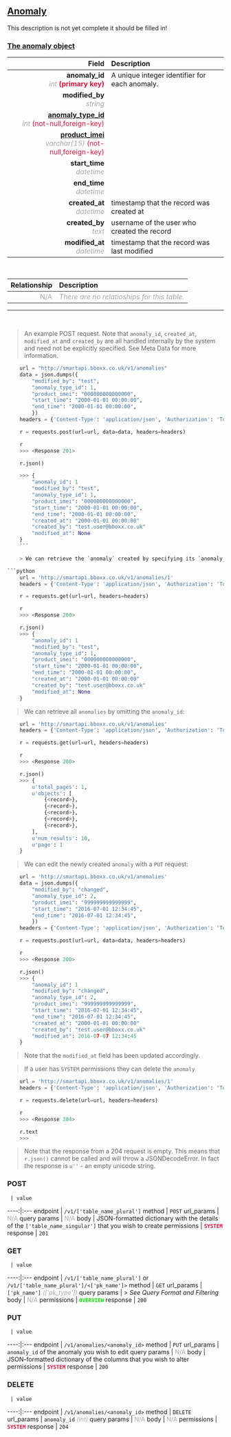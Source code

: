 ## <u>Anomaly</u>
This description is not yet complete it should be filled in!


### <u>The anomaly object</u>

Field | Description
------:|:------------
__anomaly_id__ <br><font color="DarkGray">_int_</font> <font color="Crimson">__(primary key)__</font> | A unique integer identifier for each anomaly.
__modified_by__ <br><font color="DarkGray">_string_</font> <font color="Crimson"></font> | 
__<a href="/#anomaly-type">anomaly_type_id</a>__ <br><font color="DarkGray">_int_</font> <font color="Crimson">(not-null,foreign-key)</font> | 
__<a href="/#product">product_imei</a>__ <br><font color="DarkGray">_varchar(15)_</font> <font color="Crimson">(not-null,foreign-key)</font> | 
__start_time__ <br><font color="DarkGray">_datetime_</font> <font color="Crimson"></font> | 
__end_time__ <br><font color="DarkGray">_datetime_</font> <font color="Crimson"></font> | 
__created_at__  <br><font color="DarkGray">_datetime_</font> | timestamp that the record was created at
__created_by__  <br><font color="DarkGray">_text_</font>| username of the user who created the record
__modified_at__ <br><font color="DarkGray">_datetime_</font>| timestamp that the record was last modified


<br>

Relationship | Description
-------------:|:------------
<font color="DarkGray">N/A</font> | <font color="DarkGray">_There are no relatioships for this table._</font>

<hr>
<br>

> An example POST request. Note that `anomaly_id`, `created_at`, `modified_at` and `created_by` are all handled internally by the system and need not be explicitly specified. See Meta Data for more information.

```python
    url = "http://smartapi.bboxx.co.uk/v1/anomalies"
    data = json.dumps({
		"modified_by": "test",
		"anomaly_type_id": 1,
		"product_imei": "000000000000000",
		"start_time": "2000-01-01 00:00:00",
		"end_time": "2000-01-01 00:00:00",
		})
    headers = {'Content-Type': 'application/json', 'Authorization': 'Token token=' + <valid_token>}

    r = requests.post(url=url, data=data, headers=headers)

    r
    >>> <Response 201>

    r.json()

    >>> {
		"anomaly_id": 1
		"modified_by": "test",
		"anomaly_type_id": 1,
		"product_imei": "000000000000000",
		"start_time": "2000-01-01 00:00:00",
		"end_time": "2000-01-01 00:00:00",
		"created_at": "2000-01-01 00:00:00"
		"created_by": "test.user@bboxx.co.uk"
		"modified_at": None
	}
    ```

    > We can retrieve the `anomaly` created by specifying its `anomaly_id` in the request url:

```python
    url = 'http://smartapi.bboxx.co.uk/v1/anomalies/1'
    headers = {'Content-Type': 'application/json', 'Authorization': 'Token token=' + <valid_token>}

    r = requests.get(url=url, headers=headers)

    r
    >>> <Response 200>

    r.json()
    >>> {
		"anomaly_id": 1
		"modified_by": "test",
		"anomaly_type_id": 1,
		"product_imei": "000000000000000",
		"start_time": "2000-01-01 00:00:00",
		"end_time": "2000-01-01 00:00:00",
		"created_at": "2000-01-01 00:00:00"
		"created_by": "test.user@bboxx.co.uk"
		"modified_at": None
	}
```

> We can retrieve all `anomalies` by omitting the `anomaly_id`:

```python
    url = 'http://smartapi.bboxx.co.uk/v1/anomalies'
    headers = {'Content-Type': 'application/json', 'Authorization': 'Token token=' + <valid_token>}

    r = requests.get(url=url, headers=headers)

    r
    >>> <Response 200>

    r.json()
    >>> {
        u'total_pages': 1,
        u'objects': [
            {<record>},
            {<record>},
            {<record>},
            {<record>},
            {<record>},
        ],
        u'num_results': 10,
        u'page': 1
    }
```

> We can edit the newly created `anomaly` with a `PUT` request:

```python
    url = 'http://smartapi.bboxx.co.uk/v1/anomalies'
    data = json.dumps({
		"modified_by": "changed",
		"anomaly_type_id": 2,
		"product_imei": "999999999999999",
		"start_time": "2016-07-01 12:34:45",
		"end_time": "2016-07-01 12:34:45",
		})
    headers = {'Content-Type': 'application/json', 'Authorization': 'Token token=' + <valid_token>}

    r = requests.post(url=url, data=data, headers=headers)

    r
    >>> <Response 200>

    r.json()
    >>> {
		"anomaly_id": 1
		"modified_by": "changed",
		"anomaly_type_id": 2,
		"product_imei": "999999999999999",
		"start_time": "2016-07-01 12:34:45",
		"end_time": "2016-07-01 12:34:45",
		"created_at": "2000-01-01 00:00:00"
		"created_by": "test.user@bboxx.co.uk"
		"modified_at": 2016-07-07 12:34:45
	}
```
> Note that the `modified_at` field has been updated accordingly.

> If a user has `SYSTEM` permissions they can delete the `anomaly`

```python
    url = 'http://smartapi.bboxx.co.uk/v1/anomalies/1'
    headers = {'Content-Type': 'application/json', 'Authorization': 'Token token=' + <valid_token>}

    r = requests.delete(url=url, headers=headers)

    r
    >>> <Response 204>

    r.text
    >>>
```
> Note that the response from a 204 request is empty. This means that `r.json()` cannot be called and will throw a JSONDecodeError. In fact the response is `u''` - an empty unicode string.



### POST
     | value
 ----:|:---
endpoint | `/v1/['table_name_plural']`
method | `POST`
url_params | <font color="DarkGray">N/A</font>
query params | <font color="DarkGray">N/A</font>
body | JSON-formatted dictionary with the details of the `['table_name_singular']` that you wish to create
permissions | <font color="Crimson">__`SYSTEM`__</font>
response | `201`

### GET
     | value
 ----:|:---
endpoint | `/v1/['table_name_plural']` or `/v1/['table_name_plural']/<['pk_name']>`
method | `GET`
url_params | `['pk_name']` <font color="DarkGray">_(['pk_type'])_</font>
query params | *> See Query Format and Filtering*
body | <font color="DarkGray">N/A</font>
permissions | <font color="Jade">__`OVERVIEW`__</font>
response | `200`

### PUT
     | value
 ----:|:---
endpoint | `/v1/anomalies/<anomaly_id>`
method | `PUT`
url_params | `anomaly_id` of the anomaly you wish to edit
query params | <font color="DarkGray">N/A</font>
body | JSON-formatted dictionary of the columns that you wish to alter
permissions | <font color="Crimson">__`SYSTEM`__</font>
response | `200`

### DELETE
     | value
 ----:|:---
endpoint | `/v1/anomalies/<anomaly_id>`
method | `DELETE`
url_params | `anomaly_id` <font color="DarkGray">_(int)_</font>
query params | <font color="DarkGray">N/A</font>
body | <font color="DarkGray">N/A</font>
permissions | <font color="Crimson">__`SYSTEM`__</font>
response | `204`

    